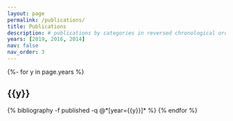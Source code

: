 ```yaml
---
layout: page
permalink: /publications/
title: Publications
description: # publications by categories in reversed chronological order. generated by jekyll-scholar.
years: [2019, 2016, 2014]
nav: false
nav_order: 3
---
```

<!-- _pages/publications.md -->
<div class="publications">

{%- for y in page.years %}
  <h2 class="year">{{y}}</h2>
  {% bibliography -f published -q @*[year={{y}}]* %}
{% endfor %}

</div>
